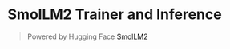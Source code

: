 # SmolLM2 Trainer and Inference

> Powered by Hugging Face [SmolLM2](https://github.com/huggingface/smollm)
